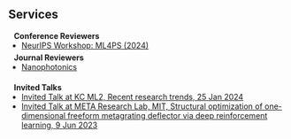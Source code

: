 ## Services

<h4 style="margin:0 10px 0;">Conference Reviewers</h4>

<ul style="margin:0 0 5px;">
  <li><a href="https://ml4physicalsciences.github.io/2024/"><autocolor>NeurIPS Workshop: ML4PS (2024)</autocolor></a></li>
</ul>

<h4 style="margin:0 10px 0;">Journal Reviewers</h4>

<ul style="margin:0 0 20px;">
  <li><a href="https://www.degruyterbrill.com/journal/key/nanoph/html?srsltid=AfmBOor6XlYlmeKZ11tbc89yF4pqVBbw7fD-LIywSi7JttYPwP94NGvE"><autocolor>Nanophotonics</autocolor></a></li>

</ul>

<h4 style="margin:0 10px 0;">Invited Talks</h4>
<ul style="margin:0 0 20px;">
  <li><a href=""><autocolor>Invited Talk at KC ML2, Recent research trends, 25 Jan 2024</autocolor></a></li>
  <li><a href=""><autocolor>Invited Talk at META Research Lab, MIT, Structural optimization of one-dimensional freeform metagrating deflector via deep reinforcement learning, 9 Jun 2023</autocolor></a></li>
</ul>
